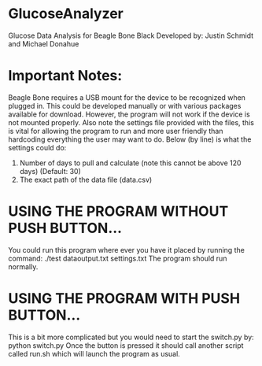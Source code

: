 # GlucoseAnalyzer
Glucose Data Analysis for Beagle Bone Black
Developed by: Justin Schmidt and Michael Donahue

# Important Notes:
Beagle Bone requires a USB mount for the device to be recognized when plugged in.
This could be developed manually or with various packages available for download.
However, the program will not work if the device is not mounted properly.
Also note the settings file provided with the files, this is vital for allowing the program to run and more user friendly than hardcoding everything the user may want to do.
Below (by line) is what the settings could do:
1.	Number of days to pull and calculate (note this cannot be above 120 days) (Default: 30)
2.	The exact path of the data file (data.csv)
# USING THE PROGRAM WITHOUT PUSH BUTTON…
You could run this program where ever you have it placed by running the command:
./test dataoutput.txt settings.txt
The program should run normally.
# USING THE PROGRAM WITH PUSH BUTTON…
This is a bit more complicated but you would need to start the switch.py by:
python switch.py
Once the button is pressed it should call another script called run.sh which will launch the program as usual. 


